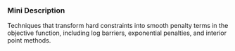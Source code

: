 ### Mini Description

Techniques that transform hard constraints into smooth penalty terms in the objective function, including log barriers, exponential penalties, and interior point methods.
